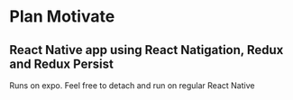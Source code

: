 # Plan Motivate

## React Native app using React Natigation, Redux and Redux Persist

Runs on expo. Feel free to detach and run on regular React Native



